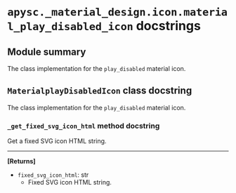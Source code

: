 # `apysc._material_design.icon.material_play_disabled_icon` docstrings

## Module summary

The class implementation for the `play_disabled` material icon.

## `MaterialplayDisabledIcon` class docstring

The class implementation for the `play_disabled` material icon.

### `_get_fixed_svg_icon_html` method docstring

Get a fixed SVG icon HTML string.<hr>

**[Returns]**

- `fixed_svg_icon_html`: str
  - Fixed SVG icon HTML string.